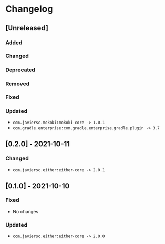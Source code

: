 # Changelog

## [Unreleased]

### Added

### Changed

### Deprecated

### Removed

### Fixed

### Updated
- `com.javiersc.mokoki:mokoki-core -> 1.0.1`
- `com.gradle.enterprise:com.gradle.enterprise.gradle.plugin -> 3.7`


## [0.2.0] - 2021-10-11

### Changed
- `com.javiersc.either:either-core -> 2.0.1`

## [0.1.0] - 2021-10-10

### Fixed
- No changes

### Updated
- `com.javiersc.either:either-core -> 2.0.0`
